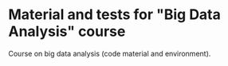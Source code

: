 # Material and tests for "Big Data Analysis" course
Course on big data analysis (code material and environment).
